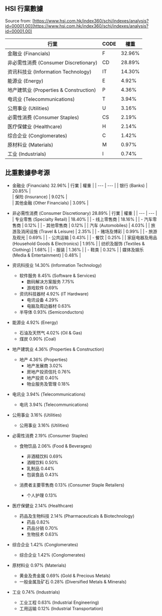 ## HSI 行業數據
Source from: [https://www.hsi.com.hk/index360/schi/indexes/analysis?id=00001.00](https://www.hsi.com.hk/index360/schi/indexes/analysis?id=00001.00)

| 行業 | CODE | 權重 |
| --- | --- | --- |
|金融业 (Financials)                    | F | 32.96% |
|非必需性消费 (Consumer Discretionary)  | CD | 28.89% |
|资讯科技业 (Information Technology)    | IT | 14.30% |
|能源业 (Energy)                        | E | 4.92% |
|地产建筑业 (Properties & Construction) | P | 4.36% |
|电讯业 (Telecommunications)            | T | 3.94% |
|公用事业 (Utilities)                   | U | 3.16% |
|必需性消费 (Consumer Staples)          | CS | 2.19% |
|医疗保健业 (Healthcare)                | H | 2.14% |
|综合企业 (Conglomerates)               | C | 1.42% |
|原材料业 (Materials)                   | M | 0.97% |
|工业 (Industrials)                     | I | 0.74% |


## 比重數據參考源

- 金融业 (Financials) 32.96%
  | 行業 | 權重 |
  | --- | --- |
  | 银行 (Banks)     | 20.85% |       
  | 保险 (Insurance)     | 9.02%  |       
  | 其他金融 (Other Financials)  | 3.09% |        

- 非必需性消费  (Consumer Discretionary)  28.89%
  | 行業 | 權重 |
  | --- | --- |
  | 专业零售 (Specialty Retail) | 18.40% |
  | - 线上零售商 | 18.16% |
  | - 汽车零售商 | 0.12% |
  | - 其他零售商 | 0.12% |
  | 汽车 (Automobiles) | 4.03% |
  | 旅游及消闲设施 (Travel & Leisure) | 2.35% |
  |  - 赌场及博彩 | 0.99% |
  |  - 旅游及观光 | 0.69% |
  |  - 公共运输 | 0.43% |
  |  - 餐饮 | 0.25% |
  | 家庭电器及用品 (Household Goods & Electronics) |   1.95%                 |
  | 纺织及服饰 (Textiles & Clothing)    |    1.68%             |
  |  - 服装 | 1.36% |
  |  - 鞋类 | 0.32% |
  | 媒体及娱乐 (Media & Entertainment)  |      0.48%             |

- 资讯科技业      14.30%    (Information Technology)
  - 软件服务      8.45%          (Software & Services)
    - 数码解决方案服务  7.75%
    - 游戏软件  0.69% 
  - 资讯科技器材      4.92%      (IT Hardware)
    - 电讯设备 4.29%
    - 电脑及周边器材 0.63%
  - 半导体    0.93%              (Semiconductors)          

- 能源业      4.92%     (Energy)
  - 石油及天然气      4.02%                 (Oil & Gas)
  - 煤炭      0.90%                 (Coal)

- 地产建筑业      4.36%     (Properties & Construction)
  - 地产      4.36%     (Properties)
    - 地产发展商 3.02%
    - 房地产投资信托 0.76%
    - 地产投资 0.40%
    - 物业服务及管理 0.18%

- 电讯业       3.94%    (Telecommunications)
  - 电讯      3.94%     (Telecommunications)

- 公用事业        3.16%     (Utilities)
  - 公用事业      3.16%     (Utilities)

- 必需性消费      2.19%     (Consumer Staples)
  - 食物饮品      2.06%         (Food & Beverages)
    - 非酒精饮料 0.69%
    - 酒精饮料 0.50%
    - 乳制品 0.44%
    - 包装食品 0.43%
    
  - 消费者主要零售商      0.13%         (Consumer Staple Retailers)
    - 个人护理 0.13%

- 医疗保健业      2.14%     (Healthcare)
  - 药品及生物科技    2.14%     (Pharmaceuticals & Biotechnology)
    - 药品 0.82%
    - 药品分销 0.70%
    - 生物技术 0.63%

- 综合企业        1.42%     (Conglomerates)
  - 综合企业      1.42%     (Conglomerates)

- 原材料业        0.97%     (Materials)
  - 黄金及贵金属      0.69%     (Gold & Precious Metals)
  - 一般金属及矿石    0.28%     (Diversified Metals & Minerals)

- 工业        0.74%     (Industrials)
  - 工业工程      0.63%     (Industrial Engineering)
  - 工用运输      0.12%     (Industrial Transportation)

